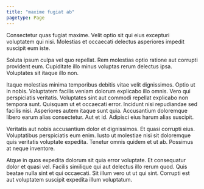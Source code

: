 ```yaml
---
title: "maxime fugiat ab"
pagetype: Page
---
```

Consectetur quas fugiat maxime. Velit optio sit qui eius excepturi voluptatem qui nisi. Molestias et occaecati delectus asperiores impedit suscipit eum iste.

Soluta ipsum culpa vel quo repellat. Rem molestias optio ratione aut corrupti provident eum. Cupiditate illo minus voluptas rerum delectus ipsa. Voluptates sit itaque illo non.

Itaque molestias minima temporibus debitis vitae velit dignissimos. Optio ut in nobis. Voluptatem facilis veniam dolorum explicabo illo omnis. Vero qui perspiciatis veritatis. Voluptates sint aut commodi repellat explicabo non tempora sunt. Quisquam ut et occaecati error.
Incidunt nisi repudiandae sed facilis nisi. Asperiores autem itaque sunt quia. Accusantium doloremque libero earum alias consectetur. Aut et id. Adipisci eius harum alias suscipit.

Veritatis aut nobis accusantium dolor et dignissimos. Et quasi corrupti eius. Voluptatibus perspiciatis eum enim. Iusto ut molestiae nisi sit doloremque quis veritatis voluptate expedita. Tenetur omnis quidem et ut ab. Possimus at neque inventore.

Atque in quos expedita dolorum sit quia error voluptate. Et consequatur dolor et quasi vel. Facilis similique qui aut delectus illo rerum quod. Quis beatae nulla sint et qui occaecati. Sit illum vero ut ut qui sint. Corrupti est aut voluptatem suscipit expedita illum voluptatum.
